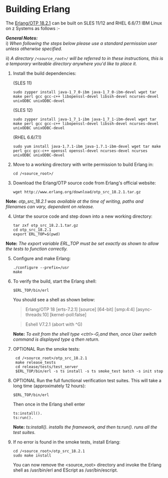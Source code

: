 # Building Erlang

The [Erlang/OTP 18.2.1](http://www.erlang.org/download_release/30) can be built on SLES 11/12 and RHEL 6.6/7.1 IBM Linux on z Systems as follows :-

_**General Notes:**_ 	 
i) _When following the steps below please use a standard permission user unless otherwise specified._

ii) _A directory `/<source_root>/` will be referred to in these instructions, this is a temporary writeable directory anywhere you'd like to place it._ 

 1. Install the build dependencies:

      (SLES 11)
     ```
     sudo zypper install java-1_7_0-ibm java-1_7_0-ibm-devel wget tar make perl gcc gcc-c++ libopenssl-devel libssh-devel ncurses-devel unixODBC unixODBC-devel
     ```

      (SLES 12)
     ```
     sudo zypper install java-1_7_1-ibm java-1_7_1-ibm-devel wget tar make perl gcc gcc-c++ libopenssl-devel libssh-devel ncurses-devel unixODBC unixODBC-devel
    ```

       (RHEL 6.6/7.1)
      ```
     sudo yum install java-1.7.1-ibm java-1.7.1-ibm-devel wget tar make perl gcc gcc-c++ openssl openssl-devel ncurses-devel ncurses unixODBC unixODBC-devel
      ```
 2. Move to a working directory with write permission to build Erlang in:
 
      ```
     cd /<source_root>/
      ```
 3. Download the Erlang/OTP source code from Erlang's official website:
     ```
     wget http://www.erlang.org/download/otp_src_18.2.1.tar.gz
     ```

 **Note:** *otp_src_18.2.1 was available at the time of writing, paths and filenames can vary, dependent on release.*

 4. Untar the source code and step down into a new working directory:
     ```
     tar zxf otp_src_18.2.1.tar.gz
     cd otp_src_18.2.1
     export ERL_TOP=$(pwd)
     ```
 **Note:** *The export variable ERL_TOP must be set exactly as shown to allow the tests to function correctly.*

 5. Configure and make Erlang:
     ```
     ./configure --prefix=/usr
     make
     ```
 6. To verify the build, start the Erlang shell:
     ```
     $ERL_TOP/bin/erl
     ```
	You should see a shell as shown below:

 	 > Erlang/OTP 18 [erts-7.2.1] [source] [64-bit] [smp:4:4] [async-threads:10] [kernel-poll:false]

 	 >Eshell V7.2.1  (abort with ^G)
 	
  	**Note:** *To exit from the shell type \<ctrl\>-G,and then, once User switch command is 	displayed type q then return.*

 7. OPTIONAL Run the smoke tests:
    ```
     cd /<source_root>/otp_src_18.2.1 
     make release_tests
     cd release/tests/test_server
     $ERL_TOP/bin/erl -s ts install -s ts smoke_test batch -s init stop
     ```
    
 8. OPTIONAL Run the full functional verification test suites. This will take a long time (approximately 12 hours):
 
    ```
    $ERL_TOP/bin/erl
    ```
    
    Then once in the Erlang shell enter
    
    ```
    ts:install(). 
    ts:run().
    ```
    
 	 **Note:** *ts:install(). installs the framework, and then ts:run(). runs all the test suites.*

 9. If no error is found in the smoke tests, install Erlang:
     ```
     cd /<source_root>/otp_src_18.2.1 
     sudo make install
     ```
     
   	You can now remove the <source_root> directory and invoke the Erlang shell as /usr/bin/erl and EScript as /usr/bin/escript.